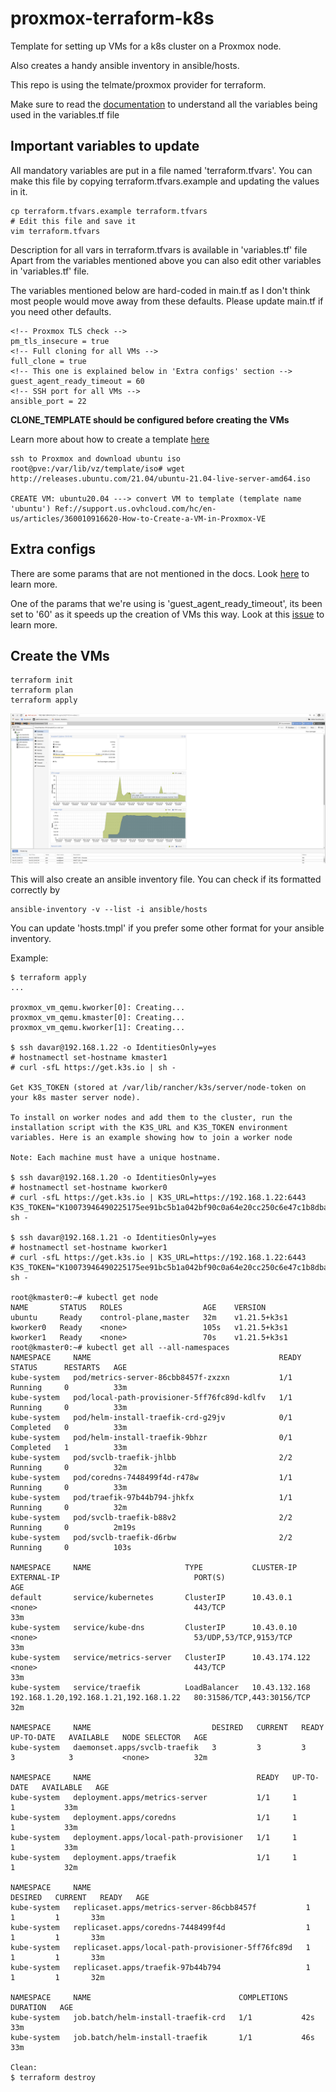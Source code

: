﻿# proxmox-terraform-k8s
 
Template for setting up VMs for a k8s cluster on a Proxmox node.

Also creates a handy ansible inventory in ansible/hosts.

This repo is using the telmate/proxmox provider for terraform.

Make sure to read the [documentation](https://registry.terraform.io/providers/Telmate/proxmox/latest/docs) to understand all the variables being used in the variables.tf file

## Important variables to update

All mandatory variables are put in a file named 'terraform.tfvars'.
You can make this file by copying terraform.tfvars.example and updating the values in it.
```
cp terraform.tfvars.example terraform.tfvars
# Edit this file and save it
vim terraform.tfvars
```
Description for all vars in terraform.tfvars is available in 'variables.tf' file
Apart from the variables mentioned above you can also edit other variables in 'variables.tf' file.

The variables mentioned below are hard-coded in main.tf as I don't think most people would move away from these defaults. Please update main.tf if you need other defaults.

```
<!-- Proxmox TLS check -->
pm_tls_insecure = true
<!-- Full cloning for all VMs -->
full_clone = true
<!-- This one is explained below in 'Extra configs' section -->
guest_agent_ready_timeout = 60
<!-- SSH port for all VMs -->
ansible_port = 22
```

**CLONE_TEMPLATE should be configured before creating the VMs**

Learn more about how to create a template [here](https://pve.proxmox.com/wiki/VM_Templates_and_Clones#Create_VM_Template)
```
ssh to Proxmox and download ubuntu iso
root@pve:/var/lib/vz/template/iso# wget http://releases.ubuntu.com/21.04/ubuntu-21.04-live-server-amd64.iso

CREATE VM: ubuntu20.04 ---> convert VM to template (template name 'ubuntu') Ref://support.us.ovhcloud.com/hc/en-us/articles/360010916620-How-to-Create-a-VM-in-Proxmox-VE

```
## Extra configs
There are some params that are not mentioned in the docs. Look [here](https://github.com/Telmate/terraform-provider-proxmox/blob/master/proxmox/resource_vm_qemu.go) to learn more.

One of the params that we're using is 'guest_agent_ready_timeout', its been set to '60' as it speeds up the creation of VMs this way. Look at this [issue](https://github.com/Telmate/terraform-provider-proxmox/issues/325) to learn more.

## Create the VMs
```
terraform init
terraform plan
terraform apply
```

<img src="pictures/proxmox-k8s.png?raw=true" width="900">

This will also create an ansible inventory file. You can check if its formatted correctly by
```
ansible-inventory -v --list -i ansible/hosts
```

You can update 'hosts.tmpl' if you prefer some other format for your ansible inventory.

Example:

```
$ terraform apply 
...

proxmox_vm_qemu.kworker[0]: Creating...
proxmox_vm_qemu.kmaster[0]: Creating...
proxmox_vm_qemu.kworker[1]: Creating...

$ ssh davar@192.168.1.22 -o IdentitiesOnly=yes
# hostnamectl set-hostname kmaster1
# curl -sfL https://get.k3s.io | sh -

Get K3S_TOKEN (stored at /var/lib/rancher/k3s/server/node-token on your k8s master server node).

To install on worker nodes and add them to the cluster, run the installation script with the K3S_URL and K3S_TOKEN environment variables. Here is an example showing how to join a worker node

Note: Each machine must have a unique hostname.

$ ssh davar@192.168.1.20 -o IdentitiesOnly=yes
# hostnamectl set-hostname kworker0
# curl -sfL https://get.k3s.io | K3S_URL=https://192.168.1.22:6443 K3S_TOKEN="K10073946490225175ee91bc5b1a042bf90c0a64e20cc250c6e47c1b8dbaf4ba4f9::server:eb7864f8e04971d7be27299f340fdeaf" sh -

$ ssh davar@192.168.1.21 -o IdentitiesOnly=yes
# hostnamectl set-hostname kworker1
# curl -sfL https://get.k3s.io | K3S_URL=https://192.168.1.22:6443 K3S_TOKEN="K10073946490225175ee91bc5b1a042bf90c0a64e20cc250c6e47c1b8dbaf4ba4f9::server:eb7864f8e04971d7be27299f340fdeaf" sh -

root@kmaster0:~# kubectl get node
NAME       STATUS   ROLES                  AGE    VERSION
ubuntu     Ready    control-plane,master   32m    v1.21.5+k3s1
kworker0   Ready    <none>                 105s   v1.21.5+k3s1
kworker1   Ready    <none>                 70s    v1.21.5+k3s1
root@kmaster0:~# kubectl get all --all-namespaces
NAMESPACE     NAME                                          READY   STATUS      RESTARTS   AGE
kube-system   pod/metrics-server-86cbb8457f-zxzxn           1/1     Running     0          33m
kube-system   pod/local-path-provisioner-5ff76fc89d-kdlfv   1/1     Running     0          33m
kube-system   pod/helm-install-traefik-crd-g29jv            0/1     Completed   0          33m
kube-system   pod/helm-install-traefik-9bhzr                0/1     Completed   1          33m
kube-system   pod/svclb-traefik-jhlbb                       2/2     Running     0          32m
kube-system   pod/coredns-7448499f4d-r478w                  1/1     Running     0          33m
kube-system   pod/traefik-97b44b794-jhkfx                   1/1     Running     0          32m
kube-system   pod/svclb-traefik-b88v2                       2/2     Running     0          2m19s
kube-system   pod/svclb-traefik-d6rbw                       2/2     Running     0          103s

NAMESPACE     NAME                     TYPE           CLUSTER-IP      EXTERNAL-IP                              PORT(S)                      AGE
default       service/kubernetes       ClusterIP      10.43.0.1       <none>                                   443/TCP                      33m
kube-system   service/kube-dns         ClusterIP      10.43.0.10      <none>                                   53/UDP,53/TCP,9153/TCP       33m
kube-system   service/metrics-server   ClusterIP      10.43.174.122   <none>                                   443/TCP                      33m
kube-system   service/traefik          LoadBalancer   10.43.132.168   192.168.1.20,192.168.1.21,192.168.1.22   80:31586/TCP,443:30156/TCP   32m

NAMESPACE     NAME                           DESIRED   CURRENT   READY   UP-TO-DATE   AVAILABLE   NODE SELECTOR   AGE
kube-system   daemonset.apps/svclb-traefik   3         3         3       3            3           <none>          32m

NAMESPACE     NAME                                     READY   UP-TO-DATE   AVAILABLE   AGE
kube-system   deployment.apps/metrics-server           1/1     1            1           33m
kube-system   deployment.apps/coredns                  1/1     1            1           33m
kube-system   deployment.apps/local-path-provisioner   1/1     1            1           33m
kube-system   deployment.apps/traefik                  1/1     1            1           32m

NAMESPACE     NAME                                                DESIRED   CURRENT   READY   AGE
kube-system   replicaset.apps/metrics-server-86cbb8457f           1         1         1       33m
kube-system   replicaset.apps/coredns-7448499f4d                  1         1         1       33m
kube-system   replicaset.apps/local-path-provisioner-5ff76fc89d   1         1         1       33m
kube-system   replicaset.apps/traefik-97b44b794                   1         1         1       32m

NAMESPACE     NAME                                 COMPLETIONS   DURATION   AGE
kube-system   job.batch/helm-install-traefik-crd   1/1           42s        33m
kube-system   job.batch/helm-install-traefik       1/1           46s        33m

Clean:
$ terraform destroy 
```
